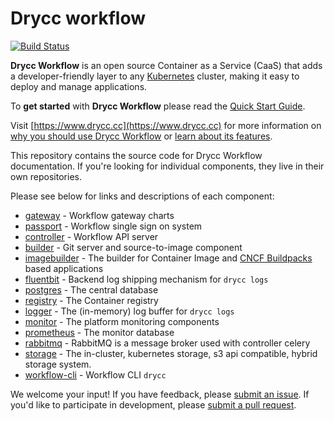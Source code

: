# Drycc workflow
[![Build Status](https://woodpecker.drycc.cc/api/badges/drycc/workflow/status.svg)](https://woodpecker.drycc.cc/drycc/workflow)

**Drycc Workflow** is an open source Container as a Service (CaaS) that adds a developer-friendly layer to any [Kubernetes](http://kubernetes.io) cluster, making it easy to deploy and manage applications.

To **get started** with **Drycc Workflow** please read the [Quick Start Guide](https://www.drycc.cc/docs/quickstart/).

Visit [https://www.drycc.cc](https://www.drycc.cc) for more information on [why you should use Drycc Workflow](https://www.drycc.cc/docs/understanding-workflow/concepts/) or [learn about its features](https://www.drycc.cc/docs/understanding-workflow/architecture/).

This repository contains the source code for Drycc Workflow documentation. If you're looking for individual components, they live in their own repositories.

Please see below for links and descriptions of each component:

- [gateway](https://github.com/drycc/gateway) - Workflow gateway charts
- [passport](https://github.com/drycc/passport) - Workflow single sign on system
- [controller](https://github.com/drycc/controller) - Workflow API server
- [builder](https://github.com/drycc/builder) - Git server and source-to-image component
- [imagebuilder](https://github.com/drycc/imagebuilder) - The builder for Container Image and [CNCF Buildpacks](https://buildpacks.io/) based applications
- [fluentbit](https://github.com/drycc/fluentbit) - Backend log shipping mechanism for `drycc logs`
- [postgres](https://github.com/drycc/postgres) - The central database
- [registry](https://github.com/drycc/registry) - The Container registry
- [logger](https://github.com/drycc/logger) - The (in-memory) log buffer for `drycc logs`
- [monitor](https://github.com/drycc/monitor) - The platform monitoring components
- [prometheus](https://github.com/drycc/prometheus) - The monitor database
- [rabbitmq](https://github.com/drycc/rabbitmq) - RabbitMQ is a message broker used with controller celery
- [storage](https://github.com/drycc/storage) - The in-cluster, kubernetes storage, s3 api compatible, hybrid storage system.
- [workflow-cli](https://github.com/drycc/workflow-cli) - Workflow CLI `drycc`

We welcome your input! If you have feedback, please [submit an issue](https://github.com/drycc/workflow/issues). 
If you'd like to participate in development, please [submit a pull request](https://github.com/drycc/workflow/pulls).
